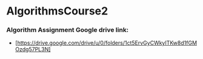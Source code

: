 # AlgorithmsCourse2 
### Algorithm Assignment Google drive link:

- [https://drive.google.com/drive/u/0/folders/1ct5ErvGyCWkyITKw8d1fGMOzdg57PL3N]
